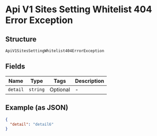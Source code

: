 
# Api V1 Sites Setting Whitelist 404 Error Exception

## Structure

`ApiV1SitesSettingWhitelist404ErrorException`

## Fields

| Name | Type | Tags | Description |
|  --- | --- | --- | --- |
| `detail` | `string` | Optional | - |

## Example (as JSON)

```json
{
  "detail": "detail6"
}
```

